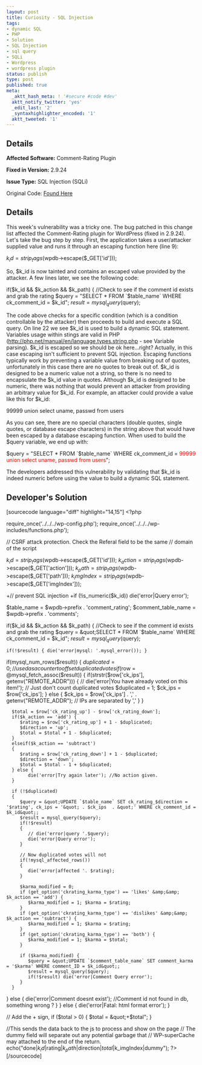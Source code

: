 ```yaml
---
layout: post
title: Curiosity - SQL Injection
tags:
- dynamic SQL
- PHP
- Solution
- SQL Injection
- sql query
- SQLi
- Wordpress
- wordpress plugin
status: publish
type: post
published: true
meta:
  _aktt_hash_meta: ! '#secure #code #dev'
  aktt_notify_twitter: 'yes'
  _edit_last: '2'
  _syntaxhighlighter_encoded: '1'
  aktt_tweeted: '1'
---
```

## Details
__Affected Software:__ Comment-Rating Plugin

__Fixed in Version:__  2.9.24

__Issue Type:__ SQL Injection (SQLi)

Original Code: <a href="http://spotthevuln.com/2011/03/curiosity/">Found Here</a>
## Details
This week's vulnerability was a tricky one. The bug patched in this change list affected the Comment-Rating plugin for WordPress (fixed in 2.9.24). Let's take the bug step by step. First, the application takes a user/attacker supplied value and runs it through an escaping function here (line 9):

$k_id = strip_tags($wpdb->escape($_GET['id']));

So, $k_id is now tainted and contains an escaped value provided by the attacker. A few lines later, we see the following code:

if($k_id && $k_action && $k_path) {
    //Check to see if the comment id exists and grab the rating
    $query = "SELECT * FROM `$table_name` WHERE ck_comment_id = $k_id";
    $result = mysql_query($query);

The code above checks for a specific condition (which is a condition controllable by the attacker) then proceeds to build and execute a SQL query. On line 22 we see $k_id is used to build a dynamic SQL statement. Variables usage within stings are valid in PHP (http://php.net/manual/en/language.types.string.php - see Variable parsing). $k_id is escaped so we should be ok here...right?  Actually, in this case escaping isn't sufficient to prevent SQL injection. Escaping functions typically work by preventing a variable value from breaking out of quotes, unfortunately in this case there are no quotes to break out of. $k_id is designed to be a numeric value not a string, so there is no need to encapsulate the $k_id value in quotes. Although $k_id is designed to be numeric, there was nothing that would prevent an attacker from providing an arbitrary value for $k_id. For example, an attacker could provide a value like this for $k_id:

99999 union select uname, passwd from users

As you can see, there are no special characters (double quotes, single quotes, or database escape characters) in the string above that would have been escaped by a database escaping function. When used to build the $query variable, we end up with:

$query = "SELECT * FROM `$table_name` WHERE ck_comment_id = <span style="color: #ff0000;">99999 union select uname, passwd from users</span>";

The developers addressed this vulnerability by validating that $k_id is indeed numeric before using the value to build a dynamic SQL statement.
## Developer's Solution
[sourcecode language="diff" highlight="14,15"]
&lt;?php

require_once('../../../wp-config.php');
require_once('../../../wp-includes/functions.php');

// CSRF attack protection. Check the Referal field to be the same
// domain of the script

$k_id = strip_tags($wpdb-&gt;escape($_GET['id']));
$k_action = strip_tags($wpdb-&gt;escape($_GET['action']));
$k_path = strip_tags($wpdb-&gt;escape($_GET['path']));
$k_imgIndex = strip_tags($wpdb-&gt;escape($_GET['imgIndex']));

+// prevent SQL injection
+if (!is_numeric($k_id)) die('error|Query error');

$table_name = $wpdb-&gt;prefix . 'comment_rating';
$comment_table_name = $wpdb-&gt;prefix . 'comments';

if($k_id &amp;&amp; $k_action &amp;&amp; $k_path) {
    //Check to see if the comment id exists and grab the rating
    $query = &quot;SELECT * FROM `$table_name` WHERE ck_comment_id = $k_id&quot;;
    $result = mysql_query($query);

	if(!$result) { die('error|mysql: '.mysql_error()); }

   if(mysql_num_rows($result))
	{
      $duplicated = 0;  // used as a counter to off set duplicated votes
      if($row = @mysql_fetch_assoc($result))
      {
			if(strstr($row['ck_ips'], getenv(&quot;REMOTE_ADDR&quot;))) {
            // die('error|You have already voted on this item!');
            // Just don't count duplicated votes
            $duplicated = 1;
            $ck_ips = $row['ck_ips'];
         }
         else {
            $ck_ips = $row['ck_ips'] . ',' . getenv(&quot;REMOTE_ADDR&quot;); // IPs are separated by ','
         }
      }

      $total = $row['ck_rating_up'] - $row['ck_rating_down'];
      if($k_action == 'add') {
         $rating = $row['ck_rating_up'] + 1 - $duplicated;
         $direction = 'up';
         $total = $total + 1 - $duplicated;
      }
      elseif($k_action == 'subtract')
      {
         $rating = $row['ck_rating_down'] + 1 - $duplicated;
         $direction = 'down';
         $total = $total - 1 + $duplicated;
      } else {
            die('error|Try again later'); //No action given.
      }

      if (!$duplicated)
      {
         $query = &quot;UPDATE `$table_name` SET ck_rating_$direction = '$rating', ck_ips = '&quot; . $ck_ips  . &quot;' WHERE ck_comment_id = $k_id&quot;;
         $result = mysql_query($query);
         if(!$result)
         {
            // die('error|query '.$query);
            die('error|Query error');
         }

         // Now duplicated votes will not
         if(!mysql_affected_rows())
         {
            die('error|affected '. $rating);
         }

         $karma_modified = 0;
         if (get_option('ckrating_karma_type') == 'likes' &amp;&amp; $k_action == 'add') {
            $karma_modified = 1; $karma = $rating;
         }
         if (get_option('ckrating_karma_type') == 'dislikes' &amp;&amp; $k_action == 'subtract') {
            $karma_modified = 1; $karma = $rating;
         }
         if (get_option('ckrating_karma_type') == 'both') {
            $karma_modified = 1; $karma = $total;
         }

         if ($karma_modified) {
            $query = &quot;UPDATE `$comment_table_name` SET comment_karma = '$karma' WHERE comment_ID = $k_id&quot;;
            $result = mysql_query($query);
            if(!$result) die('error|Comment Query error');
         }
      }
   } else {
        die('error|Comment doesnt exist'); //Comment id not found in db, something wrong ?
   }
} else {
    die('error|Fatal: html format error');
}

// Add the + sign,
if ($total &gt; 0) { $total = &quot;+$total&quot;; }

//This sends the data back to the js to process and show on the page
// The dummy field will separate out any potential garbage that
// WP-superCache may attached to the end of the return.
echo(&quot;done|$k_id|$rating|$k_path|$direction|$total|$k_imgIndex|dummy&quot;);
?&gt;
[/sourcecode]
